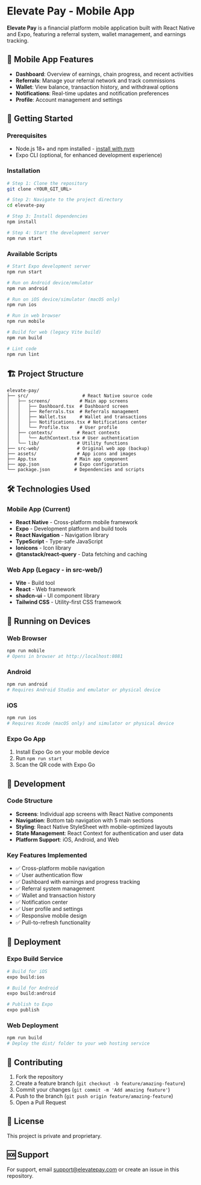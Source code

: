 # Elevate Pay - Mobile App

**Elevate Pay** is a financial platform mobile application built with React Native and Expo, featuring a referral system, wallet management, and earnings tracking.

## 📱 Mobile App Features

- **Dashboard**: Overview of earnings, chain progress, and recent activities
- **Referrals**: Manage your referral network and track commissions
- **Wallet**: View balance, transaction history, and withdrawal options
- **Notifications**: Real-time updates and notification preferences
- **Profile**: Account management and settings

## 🚀 Getting Started

### Prerequisites

- Node.js 18+ and npm installed - [install with nvm](https://github.com/nvm-sh/nvm#installing-and-updating)
- Expo CLI (optional, for enhanced development experience)

### Installation

```sh
# Step 1: Clone the repository
git clone <YOUR_GIT_URL>

# Step 2: Navigate to the project directory
cd elevate-pay

# Step 3: Install dependencies
npm install

# Step 4: Start the development server
npm run start
```

### Available Scripts

```sh
# Start Expo development server
npm run start

# Run on Android device/emulator
npm run android

# Run on iOS device/simulator (macOS only)
npm run ios

# Run in web browser
npm run mobile

# Build for web (legacy Vite build)
npm run build

# Lint code
npm run lint
```

## 🏗️ Project Structure

```
elevate-pay/
├── src/                    # React Native source code
│   ├── screens/           # Main app screens
│   │   ├── Dashboard.tsx  # Dashboard screen
│   │   ├── Referrals.tsx  # Referrals management
│   │   ├── Wallet.tsx     # Wallet and transactions
│   │   ├── Notifications.tsx # Notifications center
│   │   └── Profile.tsx    # User profile
│   ├── contexts/         # React contexts
│   │   └── AuthContext.tsx # User authentication
│   └── lib/              # Utility functions
├── src-web/              # Original web app (backup)
├── assets/               # App icons and images
├── App.tsx              # Main app component
├── app.json             # Expo configuration
└── package.json         # Dependencies and scripts
```

## 🛠️ Technologies Used

### Mobile App (Current)
- **React Native** - Cross-platform mobile framework
- **Expo** - Development platform and build tools
- **React Navigation** - Navigation library
- **TypeScript** - Type-safe JavaScript
- **Ionicons** - Icon library
- **@tanstack/react-query** - Data fetching and caching

### Web App (Legacy - in src-web/)
- **Vite** - Build tool
- **React** - Web framework
- **shadcn-ui** - UI component library
- **Tailwind CSS** - Utility-first CSS framework

## 📱 Running on Devices

### Web Browser
```sh
npm run mobile
# Opens in browser at http://localhost:8081
```

### Android
```sh
npm run android
# Requires Android Studio and emulator or physical device
```

### iOS
```sh
npm run ios
# Requires Xcode (macOS only) and simulator or physical device
```

### Expo Go App
1. Install Expo Go on your mobile device
2. Run `npm run start`
3. Scan the QR code with Expo Go

## 🔧 Development

### Code Structure
- **Screens**: Individual app screens with React Native components
- **Navigation**: Bottom tab navigation with 5 main sections
- **Styling**: React Native StyleSheet with mobile-optimized layouts
- **State Management**: React Context for authentication and user data
- **Platform Support**: iOS, Android, and Web

### Key Features Implemented
- ✅ Cross-platform mobile navigation
- ✅ User authentication flow
- ✅ Dashboard with earnings and progress tracking
- ✅ Referral system management
- ✅ Wallet and transaction history
- ✅ Notification center
- ✅ User profile and settings
- ✅ Responsive mobile design
- ✅ Pull-to-refresh functionality

## 🚢 Deployment

### Expo Build Service
```sh
# Build for iOS
expo build:ios

# Build for Android
expo build:android

# Publish to Expo
expo publish
```

### Web Deployment
```sh
npm run build
# Deploy the dist/ folder to your web hosting service
```

## 🤝 Contributing

1. Fork the repository
2. Create a feature branch (`git checkout -b feature/amazing-feature`)
3. Commit your changes (`git commit -m 'Add amazing feature'`)
4. Push to the branch (`git push origin feature/amazing-feature`)
5. Open a Pull Request

## 📄 License

This project is private and proprietary.

## 🆘 Support

For support, email support@elevatepay.com or create an issue in this repository.

